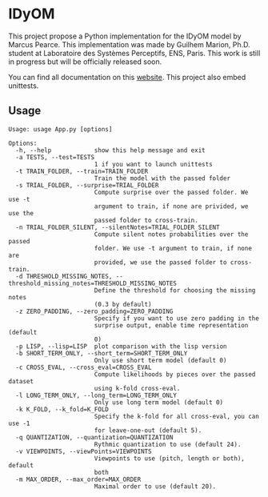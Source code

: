 # IDyOM
This project propose a Python implementation for the IDyOM model by Marcus Pearce. This implementation was made by Guilhem Marion, Ph.D. student at Laboratoire des Systèmes Perceptifs, ENS, Paris. This work is still in progress but will be officially released soon.

You can find all documentation on this [website](http://guimarion.github.io/IDyOMpy).
This project also embed unittests.

## Usage

    Usage: usage App.py [options]

    Options:
      -h, --help            show this help message and exit
      -a TESTS, --test=TESTS
                            1 if you want to launch unittests
      -t TRAIN_FOLDER, --train=TRAIN_FOLDER
                            Train the model with the passed folder
      -s TRIAL_FOLDER, --surprise=TRIAL_FOLDER
                            Compute surprise over the passed folder. We use -t
                            argument to train, if none are privided, we use the
                            passed folder to cross-train.
      -n TRIAL_FOLDER_SILENT, --silentNotes=TRIAL_FOLDER_SILENT
                            Compute silent notes probabilities over the passed
                            folder. We use -t argument to train, if none are
                            provided, we use the passed folder to cross-train.
      -d THRESHOLD_MISSING_NOTES, --threshold_missing_notes=THRESHOLD_MISSING_NOTES
                            Define the threshold for choosing the missing notes
                            (0.3 by default)
      -z ZERO_PADDING, --zero_padding=ZERO_PADDING
                            Specify if you want to use zero padding in the
                            surprise output, enable time representation (default
                            0)
      -p LISP, --lisp=LISP  plot comparison with the lisp version
      -b SHORT_TERM_ONLY, --short_term=SHORT_TERM_ONLY
                            Only use short term model (default 0)
      -c CROSS_EVAL, --cross_eval=CROSS_EVAL
                            Compute likelihoods by pieces over the passed dataset
                            using k-fold cross-eval.
      -l LONG_TERM_ONLY, --long_term=LONG_TERM_ONLY
                            Only use long term model (default 0)
      -k K_FOLD, --k_fold=K_FOLD
                            Specify the k-fold for all cross-eval, you can use -1
                            for leave-one-out (default 5).
      -q QUANTIZATION, --quantization=QUANTIZATION
                            Rythmic quantization to use (default 24).
      -v VIEWPOINTS, --viewPoints=VIEWPOINTS
                            Viewpoints to use (pitch, length or both), default
                            both
      -m MAX_ORDER, --max_order=MAX_ORDER
                            Maximal order to use (default 20).
